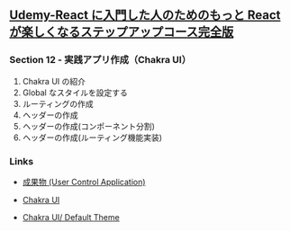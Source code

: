 ## [Udemy-React に入門した人のためのもっと React が楽しくなるステップアップコース完全版](https://www.udemy.com/course/react_stepup/learn/lecture/24823692#search)

### Section 12 - 実践アプリ作成（Chakra UI）

1. Chakra UI の紹介
2. Global なスタイルを設定する
3. ルーティングの作成
4. ヘッダーの作成
5. ヘッダーの作成(コンポーネント分割)
6. ヘッダーの作成(ルーティング機能実装)

### Links

- [成果物 (User Control Application)](https://lxuid2.csb.app/)

- [Chakra UI](https://chakra-ui.com/)

- [Chakra UI/ Default Theme](https://chakra-ui.com/docs/styled-system/theme)
